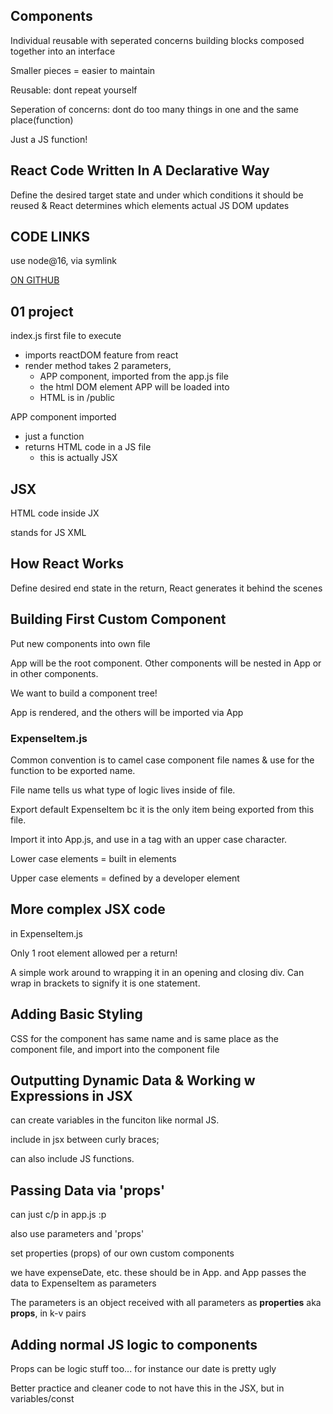 ## Components
Individual reusable with seperated concerns building blocks composed together into an interface

Smaller pieces = easier to maintain

Reusable: dont repeat yourself

Seperation of concerns: dont do too many things in one and the same place(function)

Just a JS function!


## React Code Written In A Declarative Way

Define the desired target state and under which conditions it should be reused & React determines which elements actual JS DOM updates


## CODE LINKS

use node@16, via symlink

[ON GITHUB](https://github.com/academind/react-complete-guide-code/tree/03-react-basics-working-with-components/code)


## 01 project

index.js first file to execute
- imports reactDOM feature from react
- render method takes 2 parameters, 
    - APP component, imported from the app.js file
    - the html DOM element APP will be loaded into
    - HTML is in /public


APP component imported
- just a function
- returns HTML code in a JS file
    - this is actually JSX


## JSX

HTML code inside JX

stands for JS XML


## How React Works

Define desired end state in the return, React generates it behind the scenes


## Building First Custom Component

Put new components into own file

App will be the root component. Other components will be nested in App or in other components.

We want to build a component tree!

App is rendered, and the others will be imported via App

### ExpenseItem.js

Common convention is to camel case component file names & use for the function to be exported name. 

File name tells us what type of logic lives inside of file.

Export default ExpenseItem bc it is the only item being exported from this file.

Import it into App.js, and use in a tag with an upper case character.

Lower case elements = built in elements

Upper case elements = defined by a developer element


## More complex JSX code

in ExpenseItem.js

Only 1 root element allowed per a return!

A simple work around to wrapping it in an opening and closing div. Can wrap in brackets to signify it is one statement.


## Adding Basic Styling

CSS for the component has same name and is same place as the component file, and import into the component file


## Outputting Dynamic Data & Working w Expressions in JSX

can create variables in the funciton like normal JS. 

include in jsx between curly braces; 

can also include JS functions.


## Passing Data via 'props'

can just c/p <ExpenseItem></ExpenseItem> in app.js :p

also use parameters and 'props'

set properties (props) of our own custom components

we have expenseDate, etc. these should be in App. and App passes the data to ExpenseItem as parameters

The parameters is an object received with all parameters as **properties** aka **props**, in k-v pairs


## Adding normal JS logic to components

Props can be logic stuff too... for instance our date is pretty ugly

Better practice and cleaner code to not have this in the JSX, but in variables/const



